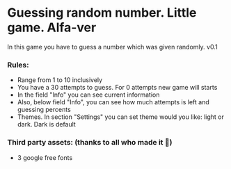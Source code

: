 # Guessing random number. Little game. Alfa-ver
In this game you have to guess a number which was given randomly. v0.1

### Rules:
 - Range from 1 to 10 inclusively
 - You have a 30 attempts to guess. For 0 attempts new game will starts
 - In the field "Info" you can see current information
 - Also, below field "Info", you can see how much attempts is left and guessing percents
 - Themes. In section "Settings" you can set theme would you like: light or dark. Dark is default
### Third party assets: (thanks to all who made it :pray:)
 - 3 google free fonts

